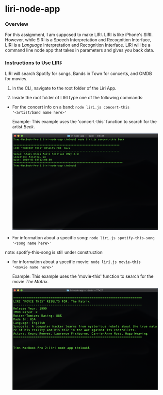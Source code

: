 # liri-node-app

### Overview

For this assignment, I am supposed to make LIRI. LIRI is like iPhone's SIRI. However, while SIRI is a Speech Interpretation and Recognition Interface, LIRI is a _Language_ Interpretation and Recognition Interface. LIRI will be a command line node app that takes in parameters and gives you back data.

### Instructions to Use LIRI:

LIRI will search Spotify for songs, Bands in Town for concerts, and OMDB for movies.

1. In the CLI, navigate to the root folder of the Liri App.

2. Inside the root folder of LIRI type one of the following commands:

  * For the concert info on a band: `node liri.js concert-this '<artist/band name here>'`

    Example: This example uses the 'concert-this' function to search for the artist _Beck_.

    ![concert-this example](images/concert-this_example.png)

  * For information about a specific song: `node liri.js spotify-this-song '<song name here>'`

  note: spotify-this-song is still under construction

  * for information about a specific movie: `node liri.js movie-this '<movie name here>'`

    Example: This example uses the 'movie-this' function to search for the movie _The Matrix_.

    ![movie-this example](images/movie-this_example.png)




